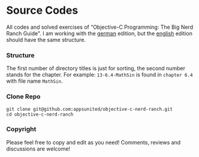 # Source Codes

All codes and solved exercises of "Objective-C Programming: The Big Nerd Ranch Guide".
I am working with the [german](http://goo.gl/DEY6fi) edition, but the [english](http://goo.gl/fk3XEs) edition should have the same structure.

### Structure

The first number of directory titles is just for sorting, the second number stands for the chapter. For example: `13-6.4-MathSin` is found in `chapter 6.4` with file name `MathSin`.


### Clone Repo

```
git clone git@github.com:appsunited/objective-c-nerd-ranch.git
cd objective-c-nerd-ranch
```

### Copyright
Please feel free to copy and edit as you need! Comments, reviews and discussions are welcome!